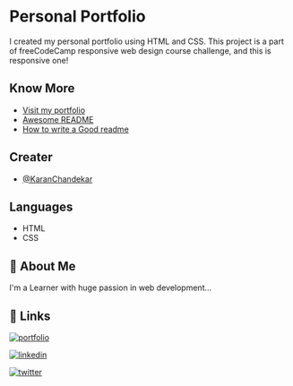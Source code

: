 # Personal Portfolio

I created my personal portfolio using HTML and CSS. This project is a part of freeCodeCamp responsive web design course challenge, and this is responsive one!

## Know More

- [Visit my portfolio](https://portfolio-me-karanchandekar.vercel.app/)
- [Awesome README](https://github.com/matiassingers/awesome-readme)
- [How to write a Good readme](https://bulldogjob.com/news/449-how-to-write-a-good-readme-for-your-github-project)

## Creater

- [@KaranChandekar](https://github.com/KaranChandekar)

## Languages

- HTML
- CSS

## 🚀 About Me

I'm a Learner with huge passion in web development...

## 🔗 Links

[![portfolio](https://img.shields.io/badge/my_portfolio-000?style=for-the-badge&logo=ko-fi&logoColor=white)](https://portfolio-me-karanchandekar.vercel.app/)

[![linkedin](https://img.shields.io/badge/linkedin-0A66C2?style=for-the-badge&logo=linkedin&logoColor=white)](https://www.linkedin.com/in/karan-chandekar-a87263219/)

[![twitter](https://img.shields.io/badge/twitter-1DA1F2?style=for-the-badge&logo=twitter&logoColor=white)](https://twitter.com/karan_chandekar)
